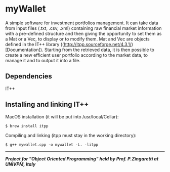 # myWallet
A simple software for investment portfolios management. It can take data from input files (.txt, .csv, .xml) containing raw financial market information with a pre-defined structure and then giving the opportunity to set them as a Mat or a Vec, to display or to modify them. Mat and Vec are objects defined in the IT++ library ((http://itpp.sourceforge.net/4.3.1/)[Documentation]). Starting from the retrieved data, it is then possible to create a new efficient user portfolio according to the market data, to manage it and to output it into a file.

## Dependencies
IT++

## Installing and linking IT++
MacOS installation (it will be put into /usr/local/Cellar): 
```
$ brew install itpp
```
Compiling and linking (itpp must stay in the working directory):
```
$ g++ mywallet.cpp -o mywallet -L. -litpp
```
---

***Project for "Object Oriented Programming" held by Prof. P.Zingaretti at UNIVPM, Italy***
